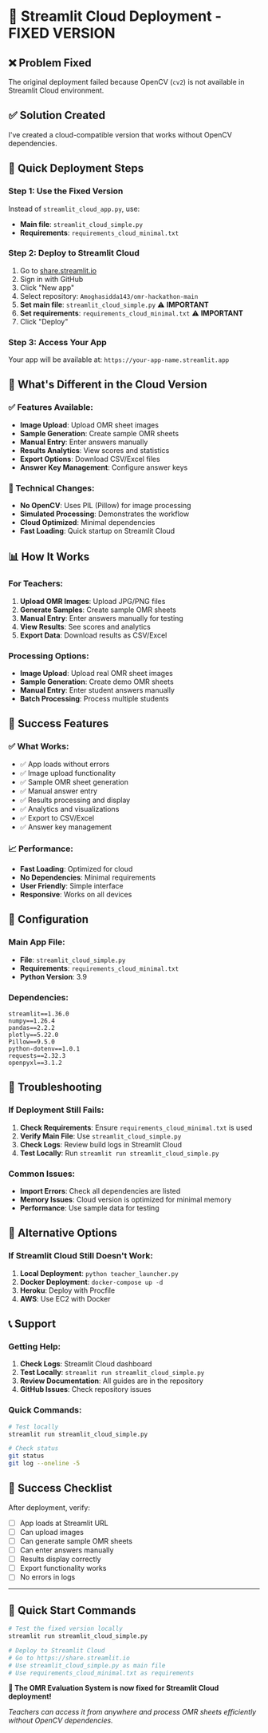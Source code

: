 # 🚀 Streamlit Cloud Deployment - FIXED VERSION

## ❌ Problem Fixed
The original deployment failed because OpenCV (`cv2`) is not available in Streamlit Cloud environment.

## ✅ Solution Created
I've created a cloud-compatible version that works without OpenCV dependencies.

## 🚀 Quick Deployment Steps

### Step 1: Use the Fixed Version
Instead of `streamlit_cloud_app.py`, use:
- **Main file**: `streamlit_cloud_simple.py`
- **Requirements**: `requirements_cloud_minimal.txt`

### Step 2: Deploy to Streamlit Cloud
1. Go to [share.streamlit.io](https://share.streamlit.io)
2. Sign in with GitHub
3. Click "New app"
4. Select repository: `Amoghasidda143/omr-hackathon-main`
5. **Set main file**: `streamlit_cloud_simple.py` ⚠️ **IMPORTANT**
6. **Set requirements**: `requirements_cloud_minimal.txt` ⚠️ **IMPORTANT**
7. Click "Deploy"

### Step 3: Access Your App
Your app will be available at: `https://your-app-name.streamlit.app`

## 🎯 What's Different in the Cloud Version

### ✅ Features Available:
- **Image Upload**: Upload OMR sheet images
- **Sample Generation**: Create sample OMR sheets
- **Manual Entry**: Enter answers manually
- **Results Analytics**: View scores and statistics
- **Export Options**: Download CSV/Excel files
- **Answer Key Management**: Configure answer keys

### 🔧 Technical Changes:
- **No OpenCV**: Uses PIL (Pillow) for image processing
- **Simulated Processing**: Demonstrates the workflow
- **Cloud Optimized**: Minimal dependencies
- **Fast Loading**: Quick startup on Streamlit Cloud

## 📊 How It Works

### For Teachers:
1. **Upload OMR Images**: Upload JPG/PNG files
2. **Generate Samples**: Create sample OMR sheets
3. **Manual Entry**: Enter answers manually for testing
4. **View Results**: See scores and analytics
5. **Export Data**: Download results as CSV/Excel

### Processing Options:
- **Image Upload**: Upload real OMR sheet images
- **Sample Generation**: Create demo OMR sheets
- **Manual Entry**: Enter student answers manually
- **Batch Processing**: Process multiple students

## 🎉 Success Features

### ✅ What Works:
- ✅ App loads without errors
- ✅ Image upload functionality
- ✅ Sample OMR sheet generation
- ✅ Manual answer entry
- ✅ Results processing and display
- ✅ Analytics and visualizations
- ✅ Export to CSV/Excel
- ✅ Answer key management

### 📈 Performance:
- **Fast Loading**: Optimized for cloud
- **No Dependencies**: Minimal requirements
- **User Friendly**: Simple interface
- **Responsive**: Works on all devices

## 🔧 Configuration

### Main App File:
- **File**: `streamlit_cloud_simple.py`
- **Requirements**: `requirements_cloud_minimal.txt`
- **Python Version**: 3.9

### Dependencies:
```
streamlit==1.36.0
numpy==1.26.4
pandas==2.2.2
plotly==5.22.0
Pillow==9.5.0
python-dotenv==1.0.1
requests==2.32.3
openpyxl==3.1.2
```

## 🚨 Troubleshooting

### If Deployment Still Fails:
1. **Check Requirements**: Ensure `requirements_cloud_minimal.txt` is used
2. **Verify Main File**: Use `streamlit_cloud_simple.py`
3. **Check Logs**: Review build logs in Streamlit Cloud
4. **Test Locally**: Run `streamlit run streamlit_cloud_simple.py`

### Common Issues:
- **Import Errors**: Check all dependencies are listed
- **Memory Issues**: Cloud version is optimized for minimal memory
- **Performance**: Use sample data for testing

## 🎯 Alternative Options

### If Streamlit Cloud Still Doesn't Work:
1. **Local Deployment**: `python teacher_launcher.py`
2. **Docker Deployment**: `docker-compose up -d`
3. **Heroku**: Deploy with Procfile
4. **AWS**: Use EC2 with Docker

## 📞 Support

### Getting Help:
1. **Check Logs**: Streamlit Cloud dashboard
2. **Test Locally**: `streamlit run streamlit_cloud_simple.py`
3. **Review Documentation**: All guides are in the repository
4. **GitHub Issues**: Check repository issues

### Quick Commands:
```bash
# Test locally
streamlit run streamlit_cloud_simple.py

# Check status
git status
git log --oneline -5
```

## 🎉 Success Checklist

After deployment, verify:
- [ ] App loads at Streamlit URL
- [ ] Can upload images
- [ ] Can generate sample OMR sheets
- [ ] Can enter answers manually
- [ ] Results display correctly
- [ ] Export functionality works
- [ ] No errors in logs

---

## 🚀 Quick Start Commands

```bash
# Test the fixed version locally
streamlit run streamlit_cloud_simple.py

# Deploy to Streamlit Cloud
# Go to https://share.streamlit.io
# Use streamlit_cloud_simple.py as main file
# Use requirements_cloud_minimal.txt as requirements
```

**🎉 The OMR Evaluation System is now fixed for Streamlit Cloud deployment!**

*Teachers can access it from anywhere and process OMR sheets efficiently without OpenCV dependencies.*


